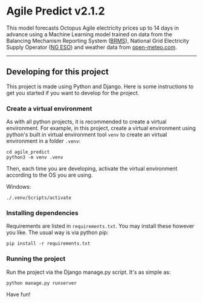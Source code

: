 # Agile Predict v2.1.2

This model forecasts Octopus Agile electricity prices up to 14 days in advance using a Machine Learning model trained
on data from the Balancing Mechanism Reporting System (<a href="https://bmrs.elexon.co.uk/">BRMS</a>), National Grid
Electricity Supply Operator (<a href="https://www.nationalgrideso.com/data-portal">NG ESO</a>) and weather data from
<a href="https://open-meteo.com"> open-meteo.com</a>.<p>

---

## Developing for this project

This project is made using Python and Django. Here is some instructions to get you started if you want to develop for the project.

### Create a virtual environment

As with all python projects, it is recommended to create a virtual environment. For example, in this project, create a virtual environment using python's built in virtual environment tool `venv` to create an virtual environment in a folder `.venv`:

```
cd agile_predict
python3 -m venv .venv
```

Then, each time you are developing, activate the virtual environment according to the OS you are using.

Windows:

```
./.venv/Scripts/activate
```

### Installing dependencies

Requirements are listed in `requirements.txt`. You may install these however you like. The usual way is via python pip:

```
pip install -r requirements.txt
```

### Running the project

Run the project via the Django manage.py script. It's as simple as:

```
python manage.py runserver
```

Have fun!
